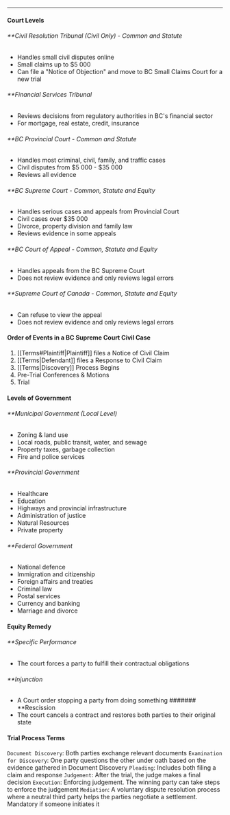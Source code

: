 ***
#### Court Levels
###### **Civil Resolution Tribunal (Civil Only) - Common and Statute
* Handles small civil disputes online
* Small claims up to $5 000
* Can file a "Notice of Objection" and move to BC Small Claims Court for a new trial

###### **Financial Services Tribunal
* Reviews decisions from regulatory authorities in BC's financial sector
* For mortgage, real estate, credit, insurance

###### **BC Provincial Court - Common and Statute
* Handles most criminal, civil, family, and traffic cases
* Civil disputes from $5 000 - $35 000
* Reviews all evidence

###### **BC Supreme Court - Common, Statute and Equity
* Handles serious cases and appeals from Provincial Court
* Civil cases over $35 000
* Divorce, property division and family law
* Reviews evidence in some appeals

###### **BC Court of Appeal - Common, Statute and Equity
* Handles appeals from the BC Supreme Court
* Does not review evidence and only reviews legal errors

###### **Supreme Court of Canada - Common, Statute and Equity
* Can refuse to view the appeal
* Does not review evidence and only reviews legal errors

#### Order of Events in a BC Supreme Court Civil Case
1. [[Terms#Plaintiff|Plaintiff]] files a Notice of Civil Claim
2. [[Terms|Defendant]] files a Response to Civil Claim
3. [[Terms|Discovery]] Process Begins
4. Pre-Trial Conferences & Motions
5. Trial

#### Levels of Government
###### **Municipal Government (Local Level)
* Zoning & land use
* Local roads, public transit, water, and sewage
* Property taxes, garbage collection
* Fire and police services
###### **Provincial Government
* Healthcare
* Education
* Highways and provincial infrastructure
* Administration of justice
* Natural Resources
* Private property
###### **Federal Government
* National defence
* Immigration and citizenship
* Foreign affairs and treaties
* Criminal law
* Postal services
* Currency and banking
* Marriage and divorce

#### Equity Remedy
###### **Specific Performance
* The court forces a party to fulfill their contractual obligations
###### **Injunction
* A Court order stopping a party from doing something
####### **Rescission
* The court cancels a contract and restores both parties to their original state

#### Trial Process Terms
`Document Discovery`: Both parties exchange relevant documents
`Examination for Discovery`: One party questions the other under oath based on the evidence gathered in Document Discovery
`Pleading`: Includes both filing a claim and response
`Judgement`: After the trial, the judge makes a final decision
`Execution`: Enforcing judgement. The winning party can take steps to enforce the judgement
`Mediation`: A voluntary dispute resolution process where a neutral third party helps the parties negotiate a settlement. Mandatory if someone initiates it